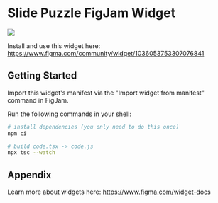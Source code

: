 # Slide Puzzle FigJam Widget

![](https://www.figma.com/community/widget/1036053753307076841/thumbnail)

Install and use this widget here: https://www.figma.com/community/widget/1036053753307076841

## Getting Started

Import this widget's manifest via the "Import widget from manifest" command in FigJam.

Run the following commands in your shell:

```bash
# install dependencies (you only need to do this once)
npm ci

# build code.tsx -> code.js
npx tsc --watch
```

## Appendix

Learn more about widgets here:
https://www.figma.com/widget-docs
